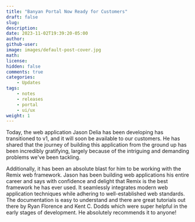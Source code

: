 ```yaml
---
title: "Banyan Portal Now Ready for Customers"
draft: false
slug:
description:
date: 2023-11-02T19:39:20-05:00
author:
github-user:
image: images/default-post-cover.jpg
math:
license:
hidden: false
comments: true
categories:
    - Updates
tags:
    - notes
    - releases
    - portal
    - ui/ux
weight: 1
---
```

Today, the web application Jason Delia has been developing has transitioned to v1, and it will soon be available to our customers. He has shared that the journey of building this application from the ground up has been incredibly gratifying, largely because of the intriguing and demanding problems we've been tackling.

Additionally, it has been an absolute blast for him to be working with the Remix web framework. Jason has been building web applications his entire career and says with confidence and delight that Remix is the best framework he has ever used. It seamlessly integrates modern web application techniques while adhering to well-established web standards. The documentation is easy to understand and there are great tutorials out there by Ryan Florence and Kent C. Dodds which were super helpful in the early stages of development. He absolutely recommends it to anyone!

